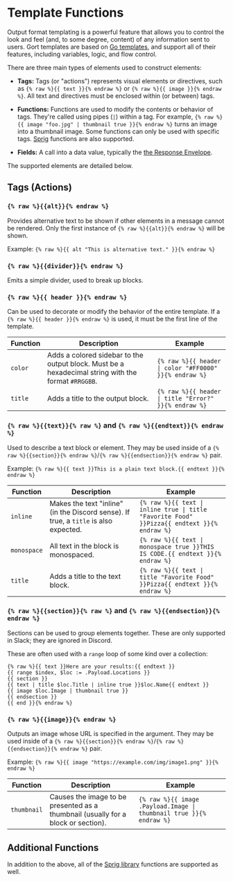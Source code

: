 # Template Functions

Output format templating is a powerful feature that allows you to control the look and feel (and, to some degree, content) of any information sent to users. Gort templates are based on [Go templates](https://pkg.go.dev/text/template), and support all of their features, including variables, logic, and flow control.

There are three main types of elements used to construct elements:

* **Tags:** Tags (or "actions") represents visual elements or directives, such as `{% raw %}{{ text }}{% endraw %}` or `{% raw %}{{ image }}{% endraw %}`. All text and directives must be enclosed within (or between) tags.

* **Functions:** Functions are used to modify the contents or behavior of tags. They're called using pipes (`|`) within a tag. For example, `{% raw %}{{ image "foo.jpg" | thumbnail true }}{% endraw %}` turns an image into a thumbnail image. Some functions can only be used with specific tags. [Sprig](https://masterminds.github.io/sprig/) functions are also supported.

* **Fields:** A call into a data value, typically the [the Response Envelope](templates-response-envelope.md).

The supported elements are detailed below.

## Tags (Actions)

### `{% raw %}{{alt}}{% endraw %}`

Provides alternative text to be shown if other elements in a message cannot be rendered. Only the first instance of `{% raw %}{{alt}}{% endraw %}` will be shown.

Example: `{% raw %}{{ alt "This is alternative text." }}{% endraw %}`

### `{% raw %}{{divider}}{% endraw %}`

Emits a simple divider, used to break up blocks. 

### `{% raw %}{{ header }}{% endraw %}`

Can be used to decorate or modify the behavior of the entire template. If a `{% raw %}{{ header }}{% endraw %}` is used, it must be the first line of the template.

| Function    | Description | Example |
| ----------- | ----------- | ------- |
| `color`     | Adds a colored sidebar to the output block. Must be a hexadecimal string with the format `#RRGGBB`. | `{% raw %}{{ header \| color "#FF0000" }}{% endraw %}` |
| `title`     | Adds a title to the output block. | `{% raw %}{{ header \| title "Error?" }}{% endraw %}` |


### `{% raw %}{{text}}{% raw %}` and `{% raw %}{{endtext}}{% endraw %}`

Used to describe a text block or element. They may be used inside of a  `{% raw %}{{section}}{% endraw %}`/`{% raw %}{{endsection}}{% endraw %}` pair.

Example: `{% raw %}{{ text }}This is a plain text block.{{ endtext }}{% endraw %}`

| Function    | Description | Example |
| ----------- | ----------- | ------- |
| `inline`    | Makes the text "inline" (in the Discord sense). If true, a `title` is also expected. | `{% raw %}{{ text \| inline true \| title "Favorite Food" }}Pizza{{ endtext }}{% endraw %}` |
| `monospace` | All text in the block is monospaced. | `{% raw %}{{ text \| monospace true }}THIS IS CODE.{{ endtext }}{% endraw %}` |
| `title`     | Adds a title to the text block.  | `{% raw %}{{ text \| title "Favorite Food" }}Pizza{{ endtext }}{% endraw %}` |


### `{% raw %}{{section}}{% raw %}` and `{% raw %}{{endsection}}{% endraw %}`

Sections can be used to group elements together. These are only supported in Slack; they are ignored in Discord.

These are often used with a `range` loop of some kind over a collection:

```
{% raw %}{{ text }}Here are your results:{{ endtext }}
{{ range $index, $loc := .Payload.Locations }}
{{ section }}
{{ text | title $loc.Title | inline true }}$loc.Name{{ endtext }}
{{ image $loc.Image | thumbnail true }}
{{ endsection }}
{{ end }}{% endraw %}
```


### `{% raw %}{{image}}{% endraw %}`

Outputs an image whose URL is specified in the argument. They may be used inside of a  `{% raw %}{{section}}{% endraw %}`/`{% raw %}{{endsection}}{% endraw %}` pair.

Example: `{% raw %}{{ image "https://example.com/img/image1.png" }}{% endraw %}`

| Function    | Description | Example |
| ----------- | ----------- | ------- |
| `thumbnail` | Causes the image to be presented as a thumbnail (usually for a block or section). | `{% raw %}{{ image .Payload.Image \| thumbnail true }}{% endraw %}` |

## Additional Functions

In addition to the above, all of the [Sprig library](https://masterminds.github.io/sprig/) functions are supported as well.